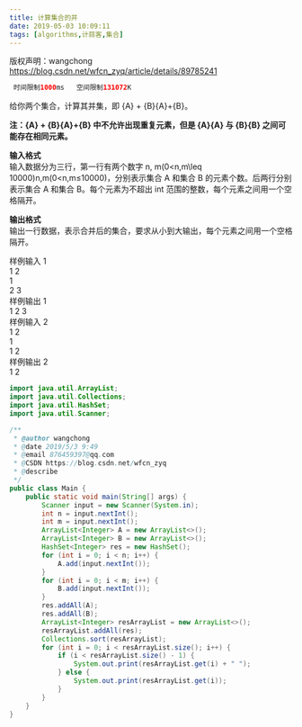 ```yaml
---
title: 计算集合的并
date: 2019-05-03 10:09:11
tags: [algorithms,计蒜客,集合] 
---
```


<!-- more -->

 
 版权声明：wangchong https://blog.csdn.net/wfcn_zyq/article/details/89785241   
```java
 时间限制1000ms   空间限制131072K

```
 给你两个集合，计算其并集，即 {A} + {B}{A}+{B}。

 **注：{A} + {B}{A}+{B} 中不允许出现重复元素，但是 {A}{A} 与 {B}{B} 之间可能存在相同元素。**

 **输入格式**  
 输入数据分为三行，第一行有两个数字 n, m(0<n,m\leq 10000)n,m(0<n,m≤10000)，分别表示集合 A 和集合 B 的元素个数。后两行分别表示集合 A 和集合 B。每个元素为不超出 int 范围的整数，每个元素之间用一个空格隔开。

 **输出格式**  
 输出一行数据，表示合并后的集合，要求从小到大输出，每个元素之间用一个空格隔开。

 样例输入 1  
 1 2  
 1  
 2 3  
 样例输出 1  
 1 2 3  
 样例输入 2  
 1 2  
 1  
 1 2  
 样例输出 2  
 1 2

 
```java
import java.util.ArrayList;
import java.util.Collections;
import java.util.HashSet;
import java.util.Scanner;

/**
 * @author wangchong
 * @date 2019/5/3 9:49
 * @email 876459397@qq.com
 * @CSDN https://blog.csdn.net/wfcn_zyq
 * @describe
 */
public class Main {
    public static void main(String[] args) {
        Scanner input = new Scanner(System.in);
        int n = input.nextInt();
        int m = input.nextInt();
        ArrayList<Integer> A = new ArrayList<>();
        ArrayList<Integer> B = new ArrayList<>();
        HashSet<Integer> res = new HashSet();
        for (int i = 0; i < n; i++) {
            A.add(input.nextInt());
        }
        for (int i = 0; i < m; i++) {
            B.add(input.nextInt());
        }
        res.addAll(A);
        res.addAll(B);
        ArrayList<Integer> resArrayList = new ArrayList<>();
        resArrayList.addAll(res);
        Collections.sort(resArrayList);
        for (int i = 0; i < resArrayList.size(); i++) {
            if (i < resArrayList.size() - 1) {
                System.out.print(resArrayList.get(i) + " ");
            } else {
                System.out.print(resArrayList.get(i));
            }
        }
    }
}


```
   
  